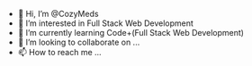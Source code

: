 - 👋 Hi, I’m @CozyMeds
- 👀 I’m interested in Full Stack Web Development
- 🌱 I’m currently learning Code+(Full Stack Web Development)
- 💞️ I’m looking to collaborate on ...
- 📫 How to reach me ...

<!---
CozyMeds/CozyMeds is a ✨ special ✨ repository because its `README.md` (this file) appears on your GitHub profile.
You can click the Preview link to take a look at your changes.
--->
